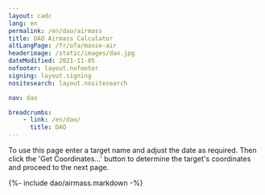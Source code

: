 ```yaml
---
layout: cadc
lang: en
permalink: /en/dao/airmass
title: DAO Airmass Calculator
altLangPage: /fr/ofa/masse-air
headerimage: /static/images/dao.jpg
dateModified: 2021-11-05
nofooter: layout.nofooter
signing: layout.signing
nositesearch: layout.nositesearch

nav: dao

breadcrumbs:
    - link: /en/dao/
      title: DAO
---
```

    
<p>To use this page enter a target name and adjust the date as required. Then click the 'Get Coordinates...' button to determine the target's coordinates and proceed to the next page.</p>

{%- include dao/airmass.markdown -%}
